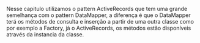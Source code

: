 Nesse capitulo utilizamos o pattern ActiveRecords que tem uma grande semelhança com o pattern DataMapper, a diferença é que o DataMapper terá os métodos de consulta e inserção a partir de uma outra classe como por exemplo a Factory, já o ActiveRecords, os métodos estão disponíveis através da instancia da classe.

